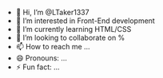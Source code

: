 - 👋 Hi, I’m @LTaker1337
- 👀 I’m interested in Front-End development 
- 🌱 I’m currently learning HTML/CSS
- 💞️ I’m looking to collaborate on %
- 📫 How to reach me ...
- 😄 Pronouns: ...
- ⚡ Fun fact: ...

<!---
LTaker1337/LTaker1337 is a ✨ special ✨ repository because its `README.md` (this file) appears on your GitHub profile.
You can click the Preview link to take a look at your changes.
--->
